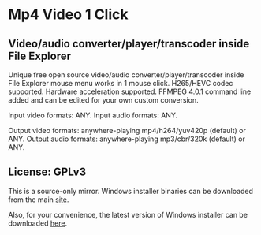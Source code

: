 # Mp4 Video 1 Click

## Video/audio converter/player/transcoder inside File Explorer

Unique free open source video/audio converter/player/transcoder inside File Explorer mouse menu works in 1 mouse click. H265/HEVC codec supported. Hardware acceleration supported. FFMPEG 4.0.1 command line added and can be edited for your own custom conversion.

Input video formats: ANY.
Input audio formats: ANY.

Output video formats: anywhere-playing mp4/h264/yuv420p (default) or ANY.
Output audio formats: anywhere-playing mp3/cbr/320k (default) or ANY.

## License: GPLv3

This is a source-only mirror. Windows installer binaries can be downloaded from the main [site](https://sourceforge.net/projects/mp4video1click/).

Also, for your convenience, the latest version of Windows installer can be downloaded [here](https://www.dropbox.com/s/xfq0732bac28n2w/Setup_Mp4Video1Click_1_4_2_0.exe?raw=1).
